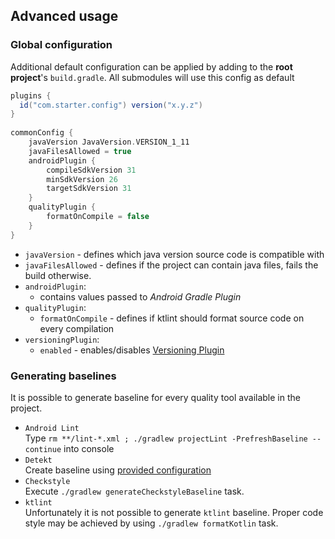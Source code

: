 ## Advanced usage

### Global configuration
Additional default configuration can be applied by adding to the **root project**'s `build.gradle`.
All submodules will use this config as default

``` groovy
plugins {
  id("com.starter.config") version("x.y.z")
}
 
commonConfig {
    javaVersion JavaVersion.VERSION_1_11
    javaFilesAllowed = true
    androidPlugin {
        compileSdkVersion 31
        minSdkVersion 26
        targetSdkVersion 31
    }
    qualityPlugin {
        formatOnCompile = false
    }
}
```

- `javaVersion` - defines which java version source code is compatible with
- `javaFilesAllowed` - defines if the project can contain java files, fails the build otherwise.
- `androidPlugin`:
  - contains values passed to _Android Gradle Plugin_
- `qualityPlugin`:
  - `formatOnCompile` - defines if ktlint should format source code on every compilation
- `versioningPlugin`:
  - `enabled` - enables/disables [Versioning Plugin](..#versioning-plugin)
  
### Generating baselines
It is possible to generate baseline for every quality tool available in the project.
- `Android Lint`  
  Type `rm **/lint-*.xml ; ./gradlew projectLint -PrefreshBaseline --continue` into console
- `Detekt`  
  Create baseline using [provided configuration](https://github.com/arturbosch/detekt/blob/master/docs/pages/baseline.md)
- `Checkstyle`  
  Execute `./gradlew generateCheckstyleBaseline` task.
- `ktlint`  
  Unfortunately it is not possible to generate `ktlint` baseline.
  Proper code style may be achieved by using `./gradlew formatKotlin` task.

